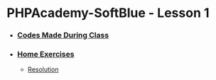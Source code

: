 # PHPAcademy-SoftBlue - Lesson 1

* ### **[Codes Made During Class](https://github.com/samuel-sanches-BR/Cursos-Softblue/blob/exercise-phpacademy/IntroducaoPhp.php)**

* ### [Home Exercises](https://github.com/samuel-sanches-BR/Cursos-Softblue/blob/exercise-phpacademy/PHP%20Academy%20-%20Exerc%C3%ADcios%20(Webinar%201).txt)
  * [Resolution](https://github.com/samuel-sanches-BR/Cursos-Softblue/blob/exercise-phpacademy/ResolucaoExerciciosWebinar1.php)
